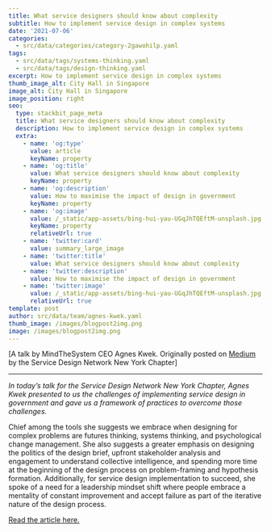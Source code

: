 ```yaml
---
title: What service designers should know about complexity
subtitle: How to implement service design in complex systems
date: '2021-07-06'
categories:
  - src/data/categories/category-2gawohilp.yaml
tags:
  - src/data/tags/systems-thinking.yaml
  - src/data/tags/design-thinking.yaml
excerpt: How to implement service design in complex systems
thumb_image_alt: City Hall in Singapore
image_alt: City Hall in Singapore
image_position: right
seo:
  type: stackbit_page_meta
  title: What service designers should know about complexity
  description: How to implement service design in complex systems
  extra:
    - name: 'og:type'
      value: article
      keyName: property
    - name: 'og:title'
      value: What service designers should know about complexity
      keyName: property
    - name: 'og:description'
      value: How to maximise the impact of design in government
      keyName: property
    - name: 'og:image'
      value: /_static/app-assets/bing-hui-yau-UGqJhTQEftM-unsplash.jpg
      keyName: property
      relativeUrl: true
    - name: 'twitter:card'
      value: summary_large_image
    - name: 'twitter:title'
      value: What service designers should know about complexity
    - name: 'twitter:description'
      value: How to maximise the impact of design in government
    - name: 'twitter:image'
      value: /_static/app-assets/bing-hui-yau-UGqJhTQEftM-unsplash.jpg
      relativeUrl: true
template: post
author: src/data/team/agnes-kwek.yaml
thumb_image: /images/blogpost2img.png
image: /images/blogpost2img.png
---
```

\[A talk by MindTheSystem CEO Agnes Kwek. Originally posted on [Medium](https://medium.com/sdn-new-york-chapter) by the Service Design Network New York Chapter]

***

*In today’s talk for the Service Design Network New York Chapter, Agnes Kwek presented to us the challenges of implementing service design in government and gave us a framework of practices to overcome those challenges.*

Chief among the tools she suggests we embrace when designing for complex problems are futures thinking, systems thinking, and psychological
change management. She also suggests a greater emphasis on designing the politics of the design brief, upfront stakeholder analysis and engagement to understand collective intelligence, and spending more time at the beginning of the design process on problem-framing and
hypothesis formation. Additionally, for service design implementation to succeed, she spoke of a need for a leadership mindset shift where
people embrace a mentality of constant improvement and accept failure as part of the iterative nature of the design process.

[Read the article here.](https://medium.com/sdn-new-york-chapter/talk-and-discussion-what-service-designers-should-know-about-complexity-d7a352967631)
